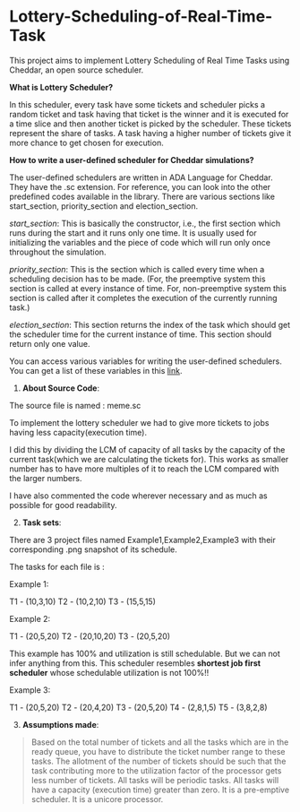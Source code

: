 # Lottery-Scheduling-of-Real-Time-Task
This project aims to implement Lottery Scheduling of Real Time Tasks using Cheddar, an open source scheduler. 

**What is Lottery Scheduler?**    

In this scheduler, every task have some tickets and scheduler picks a random ticket
and task having that ticket is the winner and it is executed for a time slice and then
another ticket is picked by the scheduler. These tickets represent the share of tasks. A
task having a higher number of tickets give it more chance to get chosen for execution.


**How to write a user-defined scheduler for Cheddar simulations?**    

The user-defined schedulers are written in ADA Language for Cheddar. They have the
.sc extension. For reference, you can look into the other predefined codes available in
the library. There are various sections like start_section, priority_section and
election_section.    

*start_section*: This is basically the constructor, i.e., the first section which runs during
the start and it runs only one time. It is usually used for initializing the variables and
the piece of code which will run only once throughout the simulation.    

*priority_section*: This is the section which is called every time when a scheduling
decision has to be made. (For, the preemptive system this section is called at every
instance of time. For, non-preemptive system this section is called after it completes
the execution of the currently running task.)   

*election_section*: This section returns the index of the task which should get the
scheduler time for the current instance of time. This section should return only one
value.   

You can access various variables for writing the user-defined schedulers. You can get a
list of these variables in this [link](http://beru.univ-brest.fr/~singhoff/cheddar/ug/ug_v3/cheddar-r3.html#Ref6.5).




1. **About Source Code**:

The source file is named : meme.sc

To implement the lottery scheduler we had to give more tickets to jobs having less capacity(execution time).

I did this by dividing the LCM of capacity of all tasks by the capacity of the current task(which we are calculating the tickets for). 
This works as smaller number has to have more multiples of it to reach the LCM compared with the larger numbers.

I have also commented the code wherever necessary and as much as possible for good readability.


2. **Task sets**:

There are 3 project files named Example1,Example2,Example3 with their corresponding .png snapshot of its schedule. 

The tasks for each file is :

Example 1:

T1 - (10,3,10)
T2 - (10,2,10)
T3 - (15,5,15)


Example 2:

T1 - (20,5,20)
T2 - (20,10,20)
T3 - (20,5,20)

This example has 100% and utilization is still schedulable. But we can not infer anything from this. This scheduler resembles **shortest job first scheduler** whose schedulable utilization is not 100%!!

Example 3:

T1 - (20,5,20)
T2 - (20,4,20)
T3 - (20,5,20)
T4 - (2,8,1,5)
T5 - (3,8,2,8)


3. **Assumptions made**:

> Based on the total number of tickets and all the tasks which are in the ready
queue, you have to distribute the ticket number range to these tasks.
> The allotment of the number of tickets should be such that the task contributing
more to the utilization factor of the processor gets less number of tickets.
> All tasks will be periodic tasks.
> All tasks will have a capacity (execution time) greater than zero.
> It is a pre-emptive scheduler.
> It is a unicore processor.











